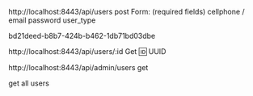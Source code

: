 http://localhost:8443/api/users
post
Form: (required fields)
cellphone / email
password
user_type


bd21deed-b8b7-424b-b462-1db71bd03dbe

http://localhost:8443/api/users/:id
Get
:id: UUID


http://localhost:8443/api/admin/users
get

get all users